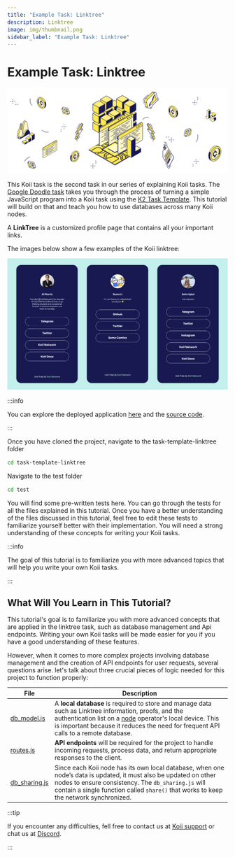 ```yaml
---
title: "Example Task: Linktree"
description: Linktree
image: img/thumbnail.png
sidebar_label: "Example Task: Linktree"
---
```


# Example Task: Linktree

![banner](../img/Example%20Task_%20Linktree.svg)

This Koii task is the second task in our series of explaining Koii tasks. The [Google Doodle task](/develop/task-tutorials/google-doodle-task/) takes you through the process of turning a simple JavaScript program into a Koii task using the [K2 Task Template](https://github.com/koii-network/task-template). This tutorial will build on that and teach you how to use databases across many Koii nodes.

A **LinkTree** is a customized profile page that contains all your important links.

The images below show a few examples of the Koii linktree:

![Linktree](../img/linktree.svg)

:::info

You can explore the deployed application [here](https://linktree.koii.network) and the [source code](https://github.com/koii-network/linktree-app).

:::

Once you have cloned the project, navigate to the task-template-linktree folder

```bash
cd task-template-linktree
```

Navigate to the test folder

```bash
cd test
```

You will find some pre-written tests here. You can go through the tests for all the files explained in this tutorial. Once you have a better understanding of the files discussed in this tutorial, feel free to edit these tests to familiarize yourself better with their implementation. You will need a strong understanding of these concepts for writing your Koii tasks.

:::info

The goal of this tutorial is to familiarize you with more advanced topics that will help you write your own Koii tasks.

:::

## What Will You Learn in This Tutorial?

This tutorial's goal is to familiarize you with more advanced concepts that are applied in the linktree task, such as database management and Api endpoints. Writing your own Koii tasks will be made easier for you if you have a good understanding of these features.

However, when it comes to more complex projects involving database management and the creation of API endpoints for user requests, several questions arise. let's talk about three crucial pieces of logic needed for this project to function properly:

| File                                                                                         | Description                                                                                                                                                                                                                                                                                                   |
| -------------------------------------------------------------------------------------------- | ------------------------------------------------------------------------------------------------------------------------------------------------------------------------------------------------------------------------------------------------------------------------------------------------------------- |
| [db_model.js](https://github.com/somali0128/task-template-linktree/blob/main/db_model.js)    | A **local database** is required to store and manage data such as Linktree information, proofs, and the authentication list on a [node](/run-a-node/introduction/task-nodes) operator's local device. This is important because it reduces the need for frequent API calls to a remote database. |
| [routes.js](https://github.com/somali0128/task-template-linktree/blob/main/routes.js)        | **API endpoints** will be required for the project to handle incoming requests, process data, and return appropriate responses to the client.                                                                                                                                                                 |
| [db_sharing.js](https://github.com/somali0128/task-template-linktree/blob/main/dbSharing.js) | Since each Koii node has its own local database, when one node’s data is updated, it must also be updated on other nodes to ensure consistency. The `db_sharing.js` will contain a single function called `share()` that works to keep the network synchronized.                                              |

:::tip

If you encounter any difficulties, fell free to contact us at [Koii support](https://share.hsforms.com/1Nmy8p6zWSN2J2skJn5EcOQc20dg) or chat us at [Discord](https://discord.com/invite/koii).

:::
